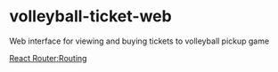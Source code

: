 # volleyball-ticket-web
Web interface for viewing and buying tickets to volleyball pickup game

[React Router:Routing](https://reactrouter.com/start/library/routing) 